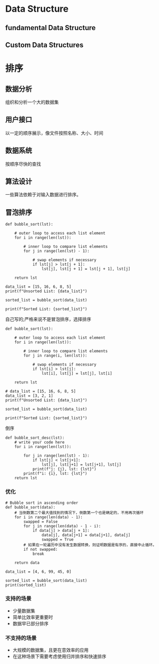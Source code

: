 # Data Structure
## fundamental Data Structure
## Custom Data Structures
# 排序
## 数据分析
组织和分析一个大的数据集
## 用户接口
以一定的顺序展示，像文件按照名称、大小、时间
## 数据系统
按顺序尽快的查找
## 算法设计
一些算法依赖于对输入数据进行排序。

## 冒泡排序
```python3
def bubble_sort(lst):

    # outer loop to access each list element
    for i in range(len(lst)):

        # inner loop to compare list elements
        for j in range(len(lst) - 1):

            # swap elements if necessary
            if lst[j] > lst[j + 1]:
                lst[j], lst[j + 1] = lst[j + 1], lst[j]

    return lst       

data_list = [15, 16, 6, 8, 5]
print(f"Unsorted List: {data_list}")

sorted_list = bubble_sort(data_list)

print(f"Sorted List: {sorted_list}")
```
自己写的;严格来说不是冒泡排序，选择排序
```python3
def bubble_sort(lst):

    # outer loop to access each list element
    for i in range(len(lst)):

        # inner loop to compare list elements
        for j in range(i, len(lst)):

            # swap elements if necessary
            if lst[i] > lst[j]:
                lst[i], lst[j] = lst[j], lst[i]

    return lst       

# data_list = [15, 16, 6, 8, 5]
data_list = [3, 2, 1]
print(f"Unsorted List: {data_list}")

sorted_list = bubble_sort(data_list)

print(f"Sorted List: {sorted_list}")
```
倒序
```python3
def bubble_sort_desc(lst):
    # write your code here
    for i in range(len(lst)):
        
        for j in range(len(lst) - 1):
            if lst[j] < lst[j+1]:
                lst[j], lst[j+1] = lst[j+1], lst[j]
            print(f"j: {j}, lst: {lst}")  
        print(f"i: {i}, lst: {lst}")
    return lst
```
### 优化
```python3
# Bubble sort in ascending order
def bubble_sort(data):
    # 当倒数第二个最大值找到的情况下，倒数第一个也是确定的，不用再次循环
    for i in range(len(data) - 1):
        swapped = False
        for j in range(len(data) - 1 - i):
            if data[j] > data[j + 1]:
                data[j], data[j+1] = data[j+1], data[j]
                swapped = True
        # 如果在一轮遍历中没有发生数据转换，则证明数据是有序的，直接中止循环。
        if not swapped: 
            break
        
    return data
 
data_list = [4, 6, 99, 45, 0]
 
sorted_list = bubble_sort(data_list)
print(sorted_list)
```
### 支持的场景
* 少量数据集
* 简单比效率更重要时
* 数据早已部分排序
### 不支持的场景
* 大规模的数据集，且更在意效率的应用
* 在这种场景下需要考虑使用归并排序和快速排序